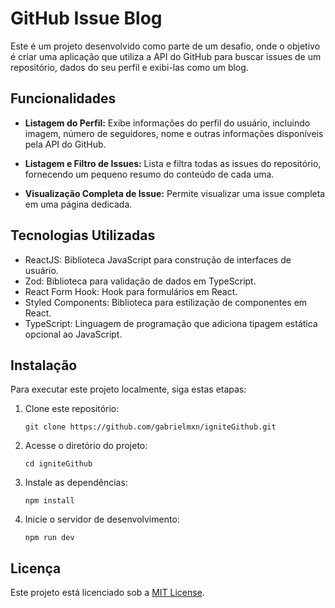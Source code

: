 # GitHub Issue Blog

Este é um projeto desenvolvido como parte de um desafio, onde o objetivo é criar uma aplicação que utiliza a API do GitHub para buscar issues de um repositório, dados do seu perfil e exibi-las como um blog.

## Funcionalidades

- **Listagem do Perfil:** Exibe informações do perfil do usuário, incluindo imagem, número de seguidores, nome e outras informações disponíveis pela API do GitHub.

- **Listagem e Filtro de Issues:** Lista e filtra todas as issues do repositório, fornecendo um pequeno resumo do conteúdo de cada uma.

- **Visualização Completa de Issue:** Permite visualizar uma issue completa em uma página dedicada.

## Tecnologias Utilizadas

- ReactJS: Biblioteca JavaScript para construção de interfaces de usuário.
- Zod: Biblioteca para validação de dados em TypeScript.
- React Form Hook: Hook para formulários em React.
- Styled Components: Biblioteca para estilização de componentes em React.
- TypeScript: Linguagem de programação que adiciona tipagem estática opcional ao JavaScript.

## Instalação

Para executar este projeto localmente, siga estas etapas:

1. Clone este repositório:

   ```
   git clone https://github.com/gabrielmxn/igniteGithub.git
   ```

2. Acesse o diretório do projeto:

   ```
   cd igniteGithub
   ```

3. Instale as dependências:

   ```
   npm install
   ```

4. Inicie o servidor de desenvolvimento:

   ```
   npm run dev
   ```

## Licença

Este projeto está licenciado sob a [MIT License](LICENSE).
